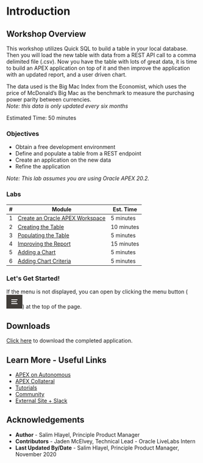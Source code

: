 # Introduction

## Workshop Overview
This workshop utilizes Quick SQL to build a table in your local database. Then you will load the new table with data from a REST API call to a comma delimited file (.csv). Now you have the table with lots of great data, it is time to build an APEX application on top of it and then improve the application with an updated report, and a user driven chart.

The data used is the Big Mac Index from the Economist, which uses the price of McDonald’s Big Mac as the benchmark to measure the purchasing power parity between currencies.   
*Note: this data is only updated every six months*

Estimated Time: 50 minutes

### Objectives

* Obtain a free development environment
* Define and populate a table from a REST endpoint
* Create an application on the new data
* Refine the application

*Note: This lab assumes you are using Oracle APEX 20.2.*

### Labs

| # | Module | Est. Time |
| --- | --- | --- |
| 1 | [Create an Oracle APEX Workspace](?lab=lab-1-create-oracle-apex-workspace) | 5 minutes |
| 2 | [Creating the Table](?lab=lab-2-creating-table) | 10 minutes |
| 3 | [Populating the Table](?lab=lab-3-populating-table) | 5 minutes |
| 4 | [Improving the Report](?lab=lab-4-improving-report) | 15 minutes |
| 5 | [Adding a Chart](?lab=lab-5-adding-chart) | 5 minutes |
| 6 | [Adding Chart Criteria](?lab=lab-6-adding-chart-criteria) | 5 minutes |

### **Let's Get Started!**

If the menu is not displayed, you can open by clicking the menu button (![Menu icon](./images/menu-button.png)) at the top of the page.

## Downloads

[Click here](files/remotedatasource-app.sql) to download the completed application.

## Learn More - Useful Links

- [APEX on Autonomous](https://apex.oracle.com/autonomous)
- [APEX Collateral](https://apex.oracle.com)
- [Tutorials](https://apex.oracle.com/en/learn/tutorials)
- [Community](https://apex.oracle.com/community)
- [External Site + Slack](http://apex.world)

## **Acknowledgements**

 - **Author** -  Salim Hlayel, Principle Product Manager
 - **Contributors** - Jaden McElvey, Technical Lead - Oracle LiveLabs Intern
 - **Last Updated By/Date** - Salim Hlayel, Principle Product Manager, November 2020

